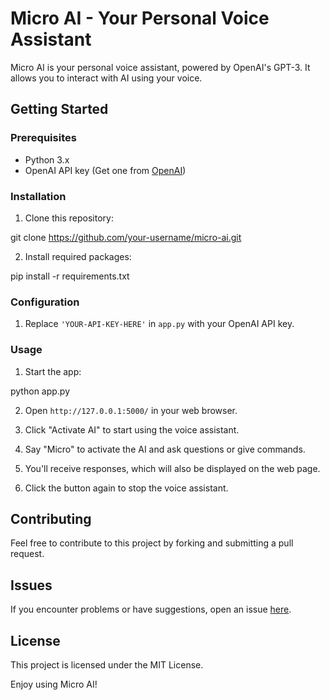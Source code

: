 # Micro AI - Your Personal Voice Assistant

Micro AI is your personal voice assistant, powered by OpenAI's GPT-3. It allows you to interact with AI using your voice.

## Getting Started

### Prerequisites

- Python 3.x
- OpenAI API key (Get one from [OpenAI](https://beta.openai.com/signup/))

### Installation

1. Clone this repository:

git clone https://github.com/your-username/micro-ai.git


2. Install required packages:

pip install -r requirements.txt


### Configuration

1. Replace `'YOUR-API-KEY-HERE'` in `app.py` with your OpenAI API key.

### Usage

1. Start the app:

python app.py

2. Open `http://127.0.0.1:5000/` in your web browser.

3. Click "Activate AI" to start using the voice assistant.

4. Say "Micro" to activate the AI and ask questions or give commands.

5. You'll receive responses, which will also be displayed on the web page.

6. Click the button again to stop the voice assistant.

## Contributing

Feel free to contribute to this project by forking and submitting a pull request.

## Issues

If you encounter problems or have suggestions, open an issue [here](https://github.com/MigCastro/MicroAI/issues).

## License

This project is licensed under the MIT License.

Enjoy using Micro AI!
